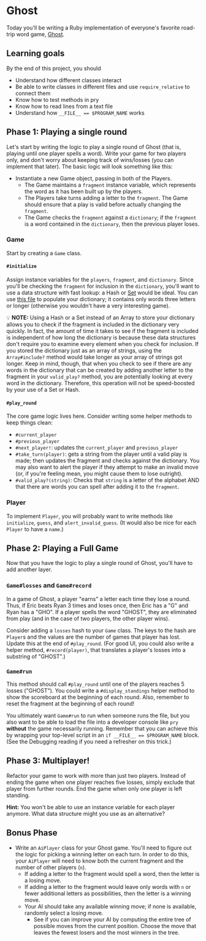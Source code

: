 # Ghost

Today you'll be writing a Ruby implementation of everyone's favorite road-trip
word game, [Ghost][ghost-wiki].

[ghost-wiki]: https://en.wikipedia.org/wiki/Ghost_(game)

## Learning goals

By the end of this project, you should

* Understand how different classes interact
* Be able to write classes in different files and use `require_relative` to
  connect them
* Know how to test methods in pry
* Know how to read lines from a text file
* Understand how `__FILE__ == $PROGRAM_NAME` works

## Phase 1: Playing a single round

Let's start by writing the logic to play a single round of Ghost (that is,
playing until one player spells a word). Write your game for two players only,
and don't worry about keeping track of wins/losses (you can implement that
later). The basic logic will look something like this:

* Instantiate a new Game object, passing in both of the Players.
  * The Game maintains a `fragment` instance variable, which represents the word
    as it has been built up by the players.
  * The Players take turns adding a letter to the `fragment`. The Game should
    ensure that a play is valid before actually changing the `fragment`.
  * The Game checks the `fragment` against a `dictionary`; if the `fragment` is
    a word contained in the `dictionary`, then the previous player loses.

### Game

Start by creating a `Game` class.

#### `#initialize`

Assign instance variables for the `players`, `fragment`, and `dictionary`. Since
you'll be checking the `fragment` for inclusion in the `dictionary`, you'll want
to use a data structure with fast lookup: a Hash or [Set][set-docs] would be
ideal. You can use [this file][ghost-dictionary] to populate your dictionary; it
contains only words three letters or longer (otherwise you wouldn't have a very
interesting game).

💡 **NOTE:** Using a Hash or a Set instead of an Array to store your
dictionary allows you to check if the fragment is included in the dictionary
very quickly. In fact, the amount of time it takes to see if the fragment is
included is independent of how long the dictionary is because these data
structures don't require you to examine every element when you check for
inclusion. If you stored the dictionary just as an array of strings, using the
`Array#include?` method would take longer as your array of strings got longer.
Keep in mind, though, that when you check to see if there are any words in
the dictionary that can be created by adding another letter to the fragment in
your `valid_play?` method, you are potentially looking at every word in the
dictionary. Therefore, this operation will not be speed-boosted by your use of a
Set or Hash.

[set-docs]: http://ruby-doc.org/stdlib-2.4.2/libdoc/set/rdoc/Set.html

#### `#play_round`

The core game logic lives here. Consider writing some helper methods to keep
things clean:

* `#current_player`
* `#previous_player`
* `#next_player!`: updates the `current_player` and `previous_player`
* `#take_turn(player)`: gets a string from the player until a valid play is
  made; then updates the fragment and checks against the dictionary. You may
  also want to alert the player if they attempt to make an invalid move (or, if
  you're feeling mean, you might cause them to lose outright).
* `#valid_play?(string)`: Checks that `string` is a letter of the alphabet AND
  that there are words you can spell after adding it to the `fragment`.

### Player

To implement `Player`, you will probably want to write methods like
`initialize`, `guess`, and `alert_invalid_guess`. (It would also be nice for
each `Player` to have a `name`.)

[ghost-dictionary]:
https://assets.aaonline.io/fullstack/ruby/projects/ghost/dictionary.txt

## Phase 2: Playing a Full Game

Now that you have the logic to play a single round of Ghost, you'll have to add
another layer.

### `Game#losses` and `Game#record`

In a game of Ghost, a player "earns" a letter each time they lose a round. Thus,
if Eric beats Ryan 3 times and loses once, then Eric has a "G" and Ryan has a
"GHO". If a player spells the word "GHOST", they are eliminated from play (and
in the case of two players, the other player wins).

Consider adding a `losses` hash to your `Game` class. The keys to the hash are
`Player`s and the values are the number of games that player has lost. Update
this at the end of `#play_round`. (For good UI, you could also write a helper
method, `#record(player)`, that translates a player's losses into a substring of
"GHOST".)

### `Game#run`

This method should call `#play_round` until one of the players reaches 5 losses
("GHOST"). You could write a `#display_standings` helper method to show the
scoreboard at the beginning of each round. Also, remember to reset the fragment
at the beginning of each round!

You ultimately want `Game#run` to run when someone runs the file, but you also
want to be able to load the file into a developer console like `pry` **without**
the game necessarily running. Remember that you can achieve this by wrapping
your top-level script in an `if __FILE__ == $PROGRAM_NAME` block. (See the
Debugging reading if you need a refresher on this trick.)

## Phase 3: Multiplayer!

Refactor your game to work with more than just two players. Instead of ending
the game when one player reaches five losses, simply exclude that player
from further rounds. End the game when only one player is left standing.

**Hint:** You won't be able to use an instance variable for each player anymore.
What data structure might you use as an alternative?

## Bonus Phase

* Write an `AiPlayer` class for your Ghost game. You'll need to figure out the
  logic for picking a winning letter on each turn. In order to do this, your
  `AiPlayer` will need to know both the current fragment and the number of other
  players (`n`).
  * If adding a letter to the fragment would spell a word, then the letter is
    a losing move.
  * If adding a letter to the fragment would leave only words with `n` or
    fewer additional letters as possibilities, then the letter is a winning
    move.
  * Your AI should take any available winning move; if none is available,
    randomly select a losing move.
    * See if you can improve your AI by computing the entire tree of possible
      moves from the current position. Choose the move that leaves the fewest
      losers and the most winners in the tree.